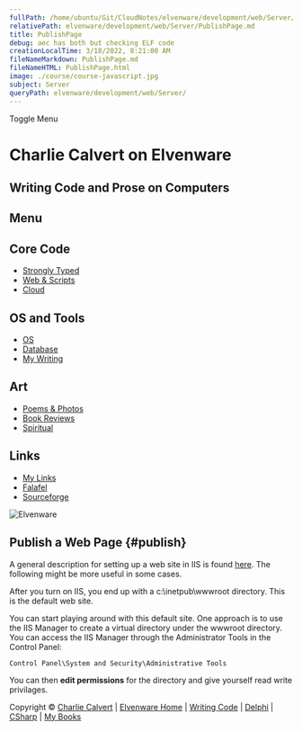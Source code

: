 ```yaml
---
fullPath: /home/ubuntu/Git/CloudNotes/elvenware/development/web/Server/PublishPage.md
relativePath: elvenware/development/web/Server/PublishPage.md
title: PublishPage
debug: aec has both but checking ELF code
creationLocalTime: 3/18/2022, 8:21:00 AM
fileNameMarkdown: PublishPage.md
fileNameHTML: PublishPage.html
image: ./course/course-javascript.jpg
subject: Server
queryPath: elvenware/development/web/Server/
---
```


<!-- toc -->
<!-- tocstop -->

Toggle Menu

Charlie Calvert on Elvenware
============================

Writing Code and Prose on Computers
-----------------------------------

Menu
----

Core Code
---------

-   [Strongly Typed](../../index.html)
-   [Web & Scripts](../index.html)
-   [Cloud](../../cloud/index.shtml)

OS and Tools
------------

-   [OS](../../../os/index.html)
-   [Database](../../database/index.html)
-   [My Writing](../../../books/index.html)

Art
---

-   [Poems & Photos](../../../Art/index.html)
-   [Book Reviews](../../../books/reading/index.html)
-   [Spiritual](../../../spirit/index.html)

Links
-----

-   [My Links](../../../links.html)
-   [Falafel](http://www.falafel.com/)
-   [Sourceforge](http://sourceforge.net/projects/elvenware/)

![Elvenware](../../../images/elvenwarelogo.png)

Publish a Web Page {#publish}
------------------

A general description for setting up a web site in IIS is found
[here](SetupAWebSite.html). The following might be more useful in some
cases.

After you turn on IIS, you end up with a c:\\inetpub\\wwwroot directory.
This is the default web site.

You can start playing around with this default site. One approach is to
use the IIS Manager to create a virtual directory under the wwwroot
directory. You can access the IIS Manager through the Administrator
Tools in the Control Panel:

    Control Panel\System and Security\Administrative Tools

You can then **edit permissions** for the directory and give yourself
read write privilages.

Copyright © [Charlie Calvert](../../../index.html) | [Elvenware
Home](../../../index.html) | [Writing Code](../../index.html) |
[Delphi](../../delphi/index.html) | [CSharp](../../csharp/index.html) |
[My Books](../../../books/index.html)
